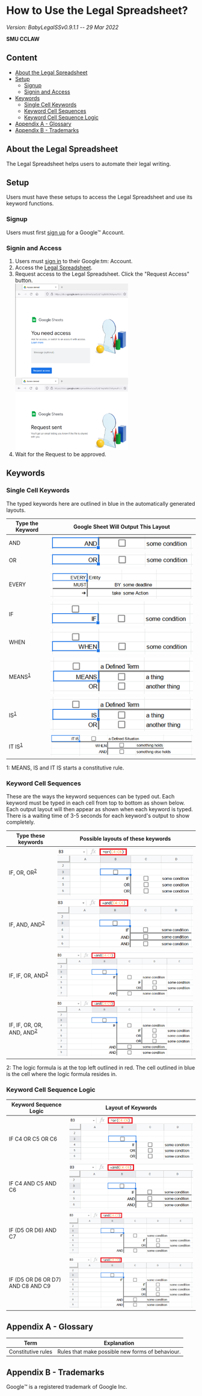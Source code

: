 # How to Use the Legal Spreadsheet?

*Version: BabyLegalSSv0.9.1.1 -- 29 Mar 2022*

**SMU CCLAW**

## Content

- [About the Legal Spreadsheet](#about)
- [Setup](#Setup)
  - [Signup](#Signup)
  - [Signin and Access](#signin)
- [Keywords](#Keywords)
  - [Single Cell Keywords](#single-cell-keywords)
  - [Keyword Cell Sequences](#keyword-cell-sequences)
  - [Keyword Cell Sequence Logic](#keyword-cell-sequence-logic)
- [Appendix A - Glossary](#glossary)
- [Appendix B - Trademarks](#trademarks)

## About the Legal Spreadsheet<a name="about" />

The Legal Spreadsheet helps users to automate their legal writing.

## Setup

Users must have these setups to access the Legal Spreadsheet and use its keyword functions.

### Signup

Users must first [sign up](https://support.google.com/accounts/answer/27441?hl=en) for a Google:tm: Account.

### Signin and Access<a name="signin" />

<ol>
  <li>Users must <a href="https://myaccount.google.com">sign in</a> to their Google:tm: Account.</li>
  <li>Access the <a href="https://docs.google.com/spreadsheets/d/1nylaNUOVApnuPUJBnE_W7f2b9GiKk7-xJ_axLcAJ1XE/edit#gid=0">Legal Spreadsheet</a>.</li>
  <li>Request access to the Legal Spreadsheet.  Click the "Request Access" button.</li>
  <img src="images/RequestAccess.png" alt="Request Access" width="300">
  <img src="images/RequestAccess2.png" alt="Request Access" width="300">
  <li>Wait for the Request to be approved.</li>
</ol>

## Keywords

### Single Cell Keywords<a name="single-cell-keywords" />

The typed keywords here are outlined in blue in the automatically generated layouts.

| **Type the Keyword** | **Google Sheet Will Output This Layout** |
| --- | --- |
| AND | ![type AND in a cell in the Legal Spreadsheet](images/AND.png) |
| OR | ![type OR in a cell in the Legal Spreadsheet](images/OR.png) |
| EVERY | ![type EVERY in a cell in the Legal Spreadsheet](images/EVERY.png) |
| IF | ![type IF in a cell in the Legal Spreadsheet](images/IF.png) |
| WHEN | ![type WHEN in a cell in the Legal Spreadsheet](images/WHEN.png) |
| MEANS<sup>[1](#footnote1)</sup> | ![type MEANS in a cell in the Legal Spreadsheet](images/MEANS.png) |
| IS<sup>[1](#footnote1)</sup> | ![type IS in a cell in the Legal Spreadsheet](images/IS.png) |
| IT IS<sup>[1](#footnote1)</sup> | ![type IT IS in a cell in the Legal Spreadsheet](images/ITIS.png) |

<a name="footnote1">1</a>: MEANS, IS and IT IS starts a constitutive rule.

### Keyword Cell Sequences<a name="keyword-cell-sequences" />

These are the ways the keyword sequences can be typed out.  Each keyword must be typed in each cell from top to bottom as shown below.  Each output layout will then appear as shown when each keyword is typed.  There is a waiting time of 3-5 seconds for each keyword's output to show completely.

| **Type these keywords** | **Possible layouts of these keywords** |
| --- | --- |
| IF, OR, OR<sup>[2](#footnote2)</sup> | ![type IF, OR, OR in the Legal Spreadsheet](images/IFOROR.png) |
| IF, AND, AND<sup>[2](#footnote2)</sup> | ![type IF, AND, AND in the Legal Spreadsheet](images/IFANDAND.png) |
| IF, IF, OR, AND<sup>[2](#footnote2)</sup> | ![type IF, OR, AND in the Legal Spreadsheet](images/IFIFORAND.png) |
| IF, IF, OR, OR, AND, AND<sup>[2](#footnote2)</sup> | ![type IF, IF, OR, OR, AND, AND in the Legal Spreadsheet](images/IFIFORORANDAND.png) |

<a name="footnote2">2</a>: The logic formula is at the top left outlined in red.  The cell outlined in blue is the cell where the logic formula resides in.

### Keyword Cell Sequence Logic<a name="keyword-cell-sequence-logic" />

| **Keyword Sequence Logic** | **Layout of Keywords** |
| --- | --- |
| IF C4 OR C5 OR C6 | ![type IF, OR, OR in the Legal Spreadsheet](images/IFOROR.png) |
| IF C4 AND C5 AND C6 | ![type IF, AND, AND in the Legal Spreadsheet](images/IFANDAND.png) |
| IF (D5 OR D6) AND C7 | ![type IF, OR, AND in the Legal Spreadsheet](images/IFIFORAND.png) |
| IF (D5 OR D6 OR D7) AND C8 AND C9 | ![type IF, IF, OR, OR, AND, AND in the Legal Spreadsheet](images/IFIFORORANDAND.png) |

## Appendix A - Glossary<a name="glossary" />

| **Term** | **Explanation** |
| --- | --- |
| Constitutive rules | Rules that make possible new forms of behaviour. |

## Appendix B - Trademarks<a name="trademarks" />

Google:tm: is a registered trademark of Google Inc.
